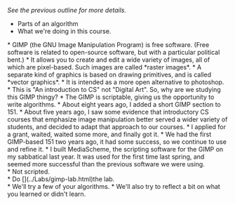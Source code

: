<section id="previous-class" title="Some Notes from Yesterday's Class">

*See the previous outline for more details.*
* Parts of an algorithm
* What we're doing in this course.

<section id="what-is-gimp" title="What is GIMP?">
* GIMP (the GNU Image Manipulation Program) is free software.  (Free
  software is related to open-source software, but with a particular
  political bent.)
* It allows you to create and edit a wide variety of images, all of
  which are pixel-based.  Such images are called *raster images*.
    * A separate kind of graphics is based on drawing primitives, and
    is called *vector graphics*.  
* It is intended as a more open alternative to photoshop.

<section id="why-gimp" title="So Why Study the GIMP in 151?">
* This is "An introduction to CS" not "Digital Art".  So,
  why are we studying this GIMP thingy?
* The GIMP is scriptable, giving us the opportunity to write algorithms.
* About eight years ago, I added a short GIMP section to 151.
* About five years ago, I saw some evidence that introductory CS courses
  that emphasize image manipulation better served a wider variety of
  students, and decided to adapt that approach to our courses.
    * I applied for a grant, waited, waited some more, and finally got it.
* We had the first GIMP-based 151 two years ago, it had some success, 
  so we continue to use and refine it.
* I built MediaScheme, the scripting software for the GIMP on my
  sabbatical last year.  It was used for the first time last spring,
  and seemed more successful than the previous software we were using.

<section id="gimp-demo" title="A Short Demo">
* Not scripted.

<section id="gimp-lab" title="Lab">
* Do [](../Labs/gimp-lab.html)the lab</a>.

<section id="gimp-reflect" title="Reflect">
* We'll try a few of your algorithms.
* We'll also try to reflect a bit on what you learned or didn't learn.

